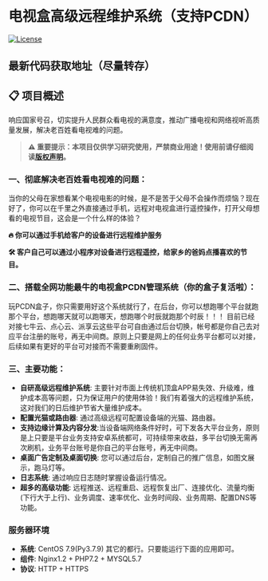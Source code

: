 # 电视盒高级远程维护系统（支持PCDN）
[![License](https://img.shields.io/badge/License-仅供学习-red.svg)](#️-版权声明与使用条款)
## 最新代码获取地址（尽量转存）

## 📋 项目概述

响应国家号召，切实提升人民群众看电视的满意度，推动广播电视和网络视听高质量发展，解决老百姓看电视难的问题。


> **⚠️ 重要提示：本项目仅供学习研究使用，严禁商业用途！使用前请仔细阅读[版权声明](#️-版权声明与使用条款)。**

### 一、彻底解决老百姓看电视难的问题：
当你的父母在家想看某个电视电影的时候，是不是苦于父母不会操作而烦恼？现在好了，你可以在千里之外直接通过手机，远程对电视盒进行遥控操作，打开父母想看的电视节目，这会是一个什么样的体验？

**🔥 你可以通过手机给客户的设备进行远程维护服务**


**🛠️ 客户自己可以通过小程序对设备进行远程遥控，给家乡的爸妈点播喜欢的节目。**





### 二、搭载全网功能最牛的电视盒PCDN管理系统（你的盒子复活啦）：
玩PCDN盒子，你只需要用好这个系统就行了，在后台，你可以想跑哪个平台就跑那个平台，想跑哪天就可以跑哪天，想跑哪个时辰就跑那个时辰！！！
目前已经对接七牛云、点心云、派享云这些平台可自由通过后台切换，帐号都是你自己去对应平台注册的账号，再无中间商。原则上只要是网上的任何业务平台都可以对接，后续如果有更好的平台可对接而不需要重刷固件。


### 三、主要功能：

- **自研高级远程维护系统**: 主要针对市面上传统机顶盒APP易失效、升级难，维护成本高等问题，只为保证用户的使用体验！我们有着强大的远程维护系统，这对我们的日后维护节省大量维护成本。
- **配置光猫或路由器**: 通过高级远程可配置设备端的光猫、路由器。
- **支持边缘计算及内容分发**:当设备端网络条件好时，可下发各大平台业务，原则是上只要是平台业务支持安卓系统都可，可持续带来收益，多平台切换无需再次刷机，业务平台账号是你自己的平台账号，再无中间商。
- **桌面广告定制及桌面切换**: 您可以通过后台，定制自己的推广信息，如图文展示，跑马灯等。
- **日志系统**: 通过响应日志随时掌握设备运行情况。
- **超多的高级功能**: 远程推送、远程重启、远程恢复出厂、连接优化、流量均衡(下行大于上行)、业务调度、速率优化、业务时间段、业务周期、配置DNS等功能。




### 服务器环境
- **系统**: CentOS 7.9(Py3.7.9) 其它的都行。只要能运行下面的应用即可。 
- **组件**: Nginx1.2 +  PHP7.2  +  MYSQL5.7
- **协议**: HTTP + HTTPS
